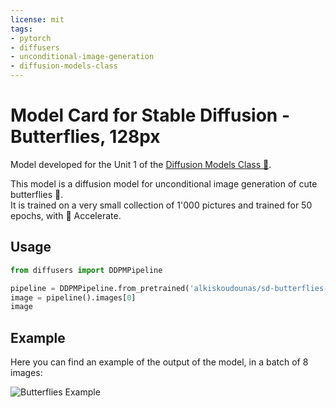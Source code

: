 ```yaml
---
license: mit
tags:
- pytorch
- diffusers
- unconditional-image-generation
- diffusion-models-class
---
```


# Model Card for Stable Diffusion - Butterflies, 128px
Model developed for the Unit 1 of the [Diffusion Models Class 🧨](https://github.com/huggingface/diffusion-models-class).

This model is a diffusion model for unconditional image generation of cute butterflies 🦋.  
It is trained on a very small collection of 1'000 pictures and trained for 50 epochs, with 🤗 Accelerate.

## Usage

```python
from diffusers import DDPMPipeline

pipeline = DDPMPipeline.from_pretrained('alkiskoudounas/sd-butterflies-128px')
image = pipeline().images[0]
image
```

## Example
Here you can find an example of the output of the model, in a batch of 8 images:

![Butterflies Example](butterflies-128px-examples.png)

